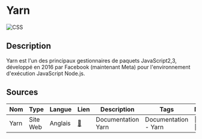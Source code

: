 # Yarn
![CSS](https://upload.wikimedia.org/wikipedia/commons/thumb/1/11/Yarn-logo-kitten.svg/langfr-1920px-Yarn-logo-kitten.svg.png "Image de yarn")


## Description

Yarn est l'un des principaux gestionnaires de paquets JavaScript2,3, développé en 2016 par Facebook (maintenant Meta) pour l'environnement d'exécution JavaScript Node.js. 

## Sources

Nom | Type | Langue | Lien | Description | Tags | Note
 --- | --- | --- | --- | --- | --- | --- 
Yarn|Site Web|Anglais|[:link:](https://yarnpkg.com/)|Documentation Yarn|Documentation - Yarn|:star2: :star2: :star2: :star2: 